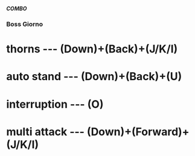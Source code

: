 ##### COMBO
### Boss Giorno
# thorns --- (Down)+(Back)+(J/K/I)
# auto stand --- (Down)+(Back)+(U)
# interruption --- (O)
# multi attack --- (Down)+(Forward)+(J/K/I)
